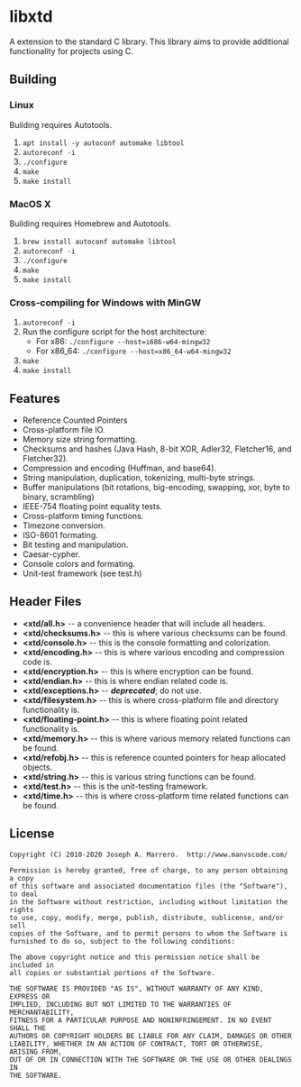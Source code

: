 # libxtd
A extension to the standard C library. This library aims to provide additional
functionality for projects using C.

## Building

### Linux
Building requires Autotools.

1. `apt install -y autoconf automake libtool`
1. `autoreconf -i`
1. `./configure`
1. `make`
1. `make install`

### MacOS X
Building requires Homebrew and Autotools.
1. `brew install autoconf automake libtool`
1. `autoreconf -i`
1. `./configure`
1. `make`
1. `make install`

### Cross-compiling for Windows with MinGW

1. `autoreconf -i`
1. Run the configure script for the host architecture:
	* For x86: `./configure --host=i686-w64-mingw32`
	* For x86_64: `./configure --host=x86_64-w64-mingw32`
1. `make`
1. `make install`

## Features
* Reference Counted Pointers
* Cross-platform file IO.
* Memory size string formatting.
* Checksums and hashes (Java Hash, 8-bit XOR, Adler32, Fletcher16, and Fletcher32).
* Compression and encoding (Huffman, and base64).
* String manipulation, duplication, tokenizing, multi-byte strings.
* Buffer manipulations (bit rotations, big-encoding, swapping, xor, byte to binary, scrambling)
* IEEE-754 floating point equality tests.
* Cross-platform timing functions.
* Timezone conversion.
* ISO-8601 formating.
* Bit testing and manipulation.
* Caesar-cypher.
* Console colors and formating.
* Unit-test framework (see test.h)

## Header Files
* **<xtd/all.h>** -- a convenience header that will include all headers.
* **<xtd/checksums.h>** -- this is where various checksums can be found.
* **<xtd/console.h>** -- this is the console formatting and colorization.
* **<xtd/encoding.h>** -- this is where various encoding and compression code is.
* **<xtd/encryption.h>** -- this is where encryption can be found.
* **<xtd/endian.h>** -- this is where endian related code is.
* **<xtd/exceptions.h>** -- ***deprecated***; do not use.
* **<xtd/filesystem.h>** -- this is where cross-platform file and directory functionality is.
* **<xtd/floating-point.h>** -- this is where floating point related functionality is.
* **<xtd/memory.h>** -- this is where various memory related functions can be found.
* **<xtd/refobj.h>** -- this is reference counted pointers for heap allocated objects.
* **<xtd/string.h>** -- this is various string functions can be found.
* **<xtd/test.h>** -- this is the unit-testing framework.
* **<xtd/time.h>** -- this is where cross-platform time related functions can be found.

## License
    Copyright (C) 2010-2020 Joseph A. Marrero.  http://www.manvscode.com/
    
    Permission is hereby granted, free of charge, to any person obtaining a copy
    of this software and associated documentation files (the "Software"), to deal
    in the Software without restriction, including without limitation the rights
    to use, copy, modify, merge, publish, distribute, sublicense, and/or sell
    copies of the Software, and to permit persons to whom the Software is
    furnished to do so, subject to the following conditions:
    
    The above copyright notice and this permission notice shall be included in
    all copies or substantial portions of the Software.
    
    THE SOFTWARE IS PROVIDED "AS IS", WITHOUT WARRANTY OF ANY KIND, EXPRESS OR
    IMPLIED, INCLUDING BUT NOT LIMITED TO THE WARRANTIES OF MERCHANTABILITY,
    FITNESS FOR A PARTICULAR PURPOSE AND NONINFRINGEMENT. IN NO EVENT SHALL THE
    AUTHORS OR COPYRIGHT HOLDERS BE LIABLE FOR ANY CLAIM, DAMAGES OR OTHER
    LIABILITY, WHETHER IN AN ACTION OF CONTRACT, TORT OR OTHERWISE, ARISING FROM,
    OUT OF OR IN CONNECTION WITH THE SOFTWARE OR THE USE OR OTHER DEALINGS IN
    THE SOFTWARE.
